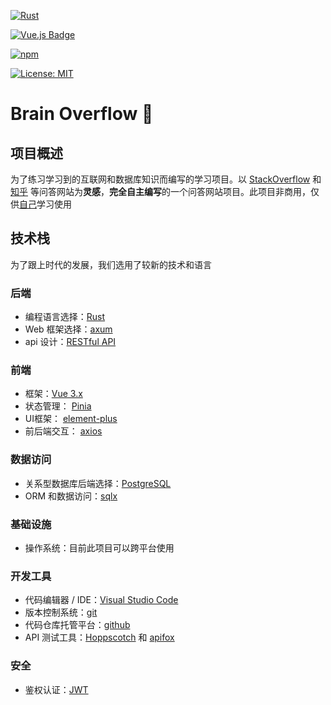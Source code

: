 [![Rust](https://img.shields.io/badge/Rust-1.70%2B-dea584?logo=rust)](https://www.rust-lang.org/)

[![Vue.js Badge](https://img.shields.io/badge/Vue.js-3.x-4FC08D?logo=vue.js&logoColor=white)](https://cn.vuejs.org/)

[![npm](https://img.shields.io/badge/npm-22.18.0-CB3837?logo=npm&logoColor=white)](https://npm.nodejs.cn/)

[![License: MIT](https://img.shields.io/badge/License-MIT-yellow.svg)](https://opensource.org/licenses/MIT)

# Brain Overflow 🤯

## 项目概述

为了练习学习到的互联网和数据库知识而编写的学习项目。以 [StackOverflow](https://stackoverflow.com/questions) 和 [知乎](https://www.zhihu.com/) 
等问答网站为**灵感**，**完全自主编写**的一个问答网站项目。此项目非商用，仅供[自己](https://github.com/southern-legacy)学习使用

## 技术栈

为了跟上时代的发展，我们选用了较新的技术和语言

### 后端

- 编程语言选择：[Rust](https://www.rust-lang.org/zh-CN/)
- Web 框架选择：[axum](https://github.com/tokio-rs/axum)
- api 设计：[RESTful API](https://restful.p2hp.com/)

### 前端

- 框架：[Vue 3.x](https://cn.vuejs.org/)
- 状态管理： [Pinia](https://pinia.vuejs.org/)
- UI框架： [element-plus](https://element-plus.org/)
- 前后端交互： [axios](https://www.axios-http.cn/)

### 数据访问

- 关系型数据库后端选择：[PostgreSQL](https://www.postgresql.org/)
- ORM 和数据访问：[sqlx](https://github.com/jmoiron/sqlx)

### 基础设施

- 操作系统：目前此项目可以跨平台使用

### 开发工具

- 代码编辑器 / IDE：[Visual Studio Code](https://code.visualstudio.com/)
- 版本控制系统：[git](https://git-scm.com/)
- 代码仓库托管平台：[github](https://github.com/)
- API 测试工具：[Hoppscotch](https://hoppscotch.io/) 和 [apifox](https://apifox.com/)

### 安全

- 鉴权认证：[JWT](https://jwt.p2hp.com/)
